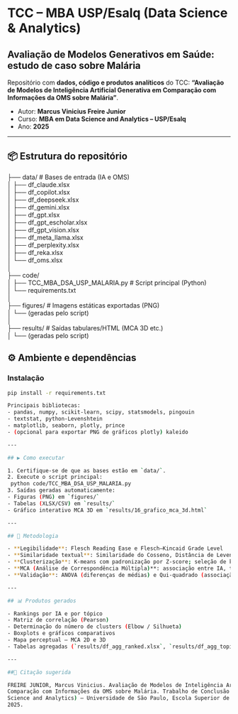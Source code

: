 # TCC – MBA USP/Esalq (Data Science & Analytics)
## Avaliação de Modelos Generativos em Saúde: estudo de caso sobre Malária

Repositório com **dados, código e produtos analíticos** do TCC:
**“Avaliação de Modelos de Inteligência Artificial Generativa em Comparação com Informações da OMS sobre Malária”**.

- Autor: **Marcus Vinicius Freire Junior**  
- Curso: **MBA em Data Science and Analytics – USP/Esalq**  
- Ano: **2025**

---

## 📦 Estrutura do repositório

├── data/ # Bases de entrada (IA e OMS)  
│ ├── df_claude.xlsx  
│ ├── df_copilot.xlsx  
│ ├── df_deepseek.xlsx  
│ ├── df_gemini.xlsx  
│ ├── df_gpt.xlsx  
│ ├── df_gpt_escholar.xlsx  
│ ├── df_gpt_vision.xlsx  
│ ├── df_meta_llama.xlsx  
│ ├── df_perplexity.xlsx  
│ ├── df_reka.xlsx  
│ └── df_oms.xlsx  
│  
├── code/  
│ ├── TCC_MBA_DSA_USP_MALARIA.py # Script principal (Python)  
│ └── requirements.txt  
│  
├── figures/ # Imagens estáticas exportadas (PNG)  
│ └── (geradas pelo script)  
│  
├── results/ # Saídas tabulares/HTML (MCA 3D etc.)  
│ └── (geradas pelo script)  

## ⚙️ Ambiente e dependências

### Instalação 
```bash
pip install -r requirements.txt

Principais bibliotecas:
- pandas, numpy, scikit-learn, scipy, statsmodels, pingouin
- textstat, python-Levenshtein
- matplotlib, seaborn, plotly, prince
- (opcional para exportar PNG de gráficos plotly) kaleido

---

## ▶️ Como executar

1. Certifique-se de que as bases estão em `data/`.
2. Execute o script principal:
 python code/TCC_MBA_DSA_USP_MALARIA.py
3. Saídas geradas automaticamente:
- Figuras (PNG) em `figures/`
- Tabelas (XLSX/CSV) em `results/`
- Gráfico interativo MCA 3D em `results/16_grafico_mca_3d.html`

---

## 🧪 Metodologia

- **Legibilidade**: Flesch Reading Ease e Flesch–Kincaid Grade Level  
- **Similaridade textual**: Similaridade do Cosseno, Distância de Levenshtein, Coeficiente de Jaccard  
- **Clusterização**: K-means com padronização por Z-score; seleção de k via Elbow e Silhueta  
- **MCA (Análise de Correspondência Múltipla)**: associação entre IA, tópicos e clusters  
- **Validação**: ANOVA (diferenças de médias) e Qui-quadrado (associação entre categorias)  

---

## 📊 Produtos gerados

- Rankings por IA e por tópico  
- Matriz de correlação (Pearson)  
- Determinação do número de clusters (Elbow / Silhueta)  
- Boxplots e gráficos comparativos  
- Mapa perceptual – MCA 2D e 3D  
- Tabelas agregadas (`results/df_agg_ranked.xlsx`, `results/df_agg_topic_cluster.xlsx`) 

---

##📑 Citação sugerida

FREIRE JUNIOR, Marcus Vinicius. Avaliação de Modelos de Inteligência Artificial Generativa em
Comparação com Informações da OMS sobre Malária. Trabalho de Conclusão de Curso (MBA em Data
Science and Analytics) – Universidade de São Paulo, Escola Superior de Agricultura “Luiz de Queiroz”,
2025.
